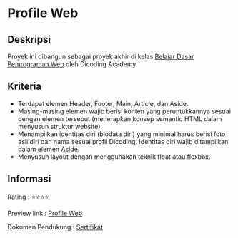 # Profile Web

## Deskripsi

Proyek ini dibangun sebagai proyek akhir di kelas [Belajar Dasar Pemrograman Web](https://www.dicoding.com/academies/123) oleh Dicoding Academy

## Kriteria

- Terdapat elemen Header, Footer, Main, Article, dan Aside.
- Masing-masing elemen wajib berisi konten yang peruntukkannya sesuai dengan elemen tersebut (menerapkan konsep semantic HTML dalam menyusun struktur website).
- Menampilkan identitas diri (biodata diri) yang minimal harus berisi foto asli diri dan nama sesuai profil Dicoding. Identitas diri wajib ditampilkan dalam elemen Aside.
- Menyusun layout dengan menggunakan teknik float atau flexbox.

## Informasi

Rating : ⭐⭐⭐⭐

Preview link : [Profile Web](https://rasyadpras.github.io/nyam-recipeapp/)

Dokumen Pendukung : [Sertifikat](https://www.dicoding.com/certificates/MRZMDMQJ3ZYQ)